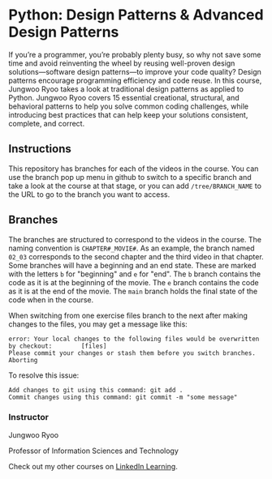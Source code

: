 # Python: Design Patterns & Advanced Design Patterns

If you’re a programmer, you’re probably plenty busy, so why not save some time and avoid reinventing the wheel by reusing well-proven design solutions—software design patterns—to improve your code quality? Design patterns encourage programming efficiency and code reuse. In this course, Jungwoo Ryoo takes a look at traditional design patterns as applied to Python. Jungwoo Ryoo covers 15 essential creational, structural, and behavioral patterns to help you solve common coding challenges, while introducing best practices that can help keep your solutions consistent, complete, and correct.

## Instructions
This repository has branches for each of the videos in the course. You can use the branch pop up menu in github to switch to a specific branch and take a look at the course at that stage, or you can add `/tree/BRANCH_NAME` to the URL to go to the branch you want to access.

## Branches
The branches are structured to correspond to the videos in the course. The naming convention is `CHAPTER#_MOVIE#`. As an example, the branch named `02_03` corresponds to the second chapter and the third video in that chapter. 
Some branches will have a beginning and an end state. These are marked with the letters `b` for "beginning" and `e` for "end". The `b` branch contains the code as it is at the beginning of the movie. The `e` branch contains the code as it is at the end of the movie. The `main` branch holds the final state of the code when in the course.

When switching from one exercise files branch to the next after making changes to the files, you may get a message like this:

    error: Your local changes to the following files would be overwritten by checkout:        [files]
    Please commit your changes or stash them before you switch branches.
    Aborting

To resolve this issue:
	
    Add changes to git using this command: git add .
	Commit changes using this command: git commit -m "some message"


### Instructor

Jungwoo Ryoo 
                            
Professor of Information Sciences and Technology

                            

Check out my other courses on [LinkedIn Learning](https://www.linkedin.com/learning/instructors/jungwoo-ryoo).

[lil-course-url]: https://www.linkedin.com/learning/python-design-patterns-14304845
[lil-thumbnail-url]: https://cdn.lynda.com/course/2422610/2422610-1633633858335-16x9.jpg
